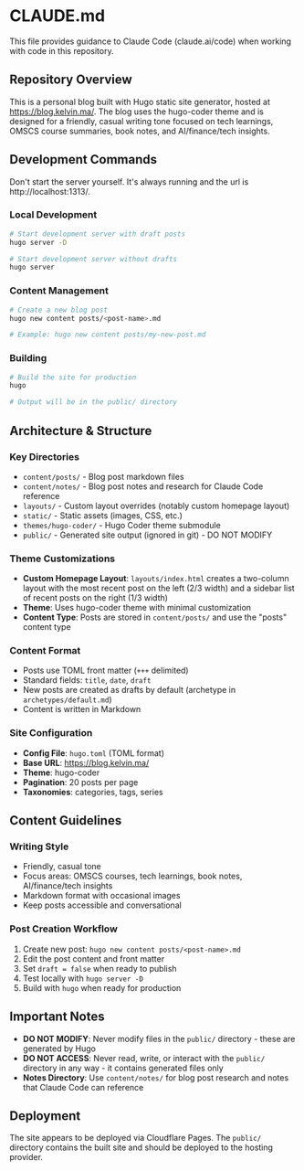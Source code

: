 # CLAUDE.md

This file provides guidance to Claude Code (claude.ai/code) when working with code in this repository.

## Repository Overview

This is a personal blog built with Hugo static site generator, hosted at https://blog.kelvin.ma/. The blog uses the hugo-coder theme and is designed for a friendly, casual writing tone focused on tech learnings, OMSCS course summaries, book notes, and AI/finance/tech insights.

## Development Commands

Don't start the server yourself. It's always running and the url is http://localhost:1313/.

### Local Development
```bash
# Start development server with draft posts
hugo server -D

# Start development server without drafts
hugo server
```

### Content Management
```bash
# Create a new blog post
hugo new content posts/<post-name>.md

# Example: hugo new content posts/my-new-post.md
```

### Building
```bash
# Build the site for production
hugo

# Output will be in the public/ directory
```

## Architecture & Structure

### Key Directories
- `content/posts/` - Blog post markdown files
- `content/notes/` - Blog post notes and research for Claude Code reference
- `layouts/` - Custom layout overrides (notably custom homepage layout)
- `static/` - Static assets (images, CSS, etc.)
- `themes/hugo-coder/` - Hugo Coder theme submodule
- `public/` - Generated site output (ignored in git) - DO NOT MODIFY

### Theme Customizations
- **Custom Homepage Layout**: `layouts/index.html` creates a two-column layout with the most recent post on the left (2/3 width) and a sidebar list of recent posts on the right (1/3 width)
- **Theme**: Uses hugo-coder theme with minimal customization
- **Content Type**: Posts are stored in `content/posts/` and use the "posts" content type

### Content Format
- Posts use TOML front matter (`+++` delimited)
- Standard fields: `title`, `date`, `draft`
- New posts are created as drafts by default (archetype in `archetypes/default.md`)
- Content is written in Markdown

### Site Configuration
- **Config File**: `hugo.toml` (TOML format)
- **Base URL**: https://blog.kelvin.ma/
- **Theme**: hugo-coder
- **Pagination**: 20 posts per page
- **Taxonomies**: categories, tags, series

## Content Guidelines

### Writing Style
- Friendly, casual tone
- Focus areas: OMSCS courses, tech learnings, book notes, AI/finance/tech insights
- Markdown format with occasional images
- Keep posts accessible and conversational

### Post Creation Workflow
1. Create new post: `hugo new content posts/<post-name>.md`
2. Edit the post content and front matter
3. Set `draft = false` when ready to publish
4. Test locally with `hugo server -D`
5. Build with `hugo` when ready for production

## Important Notes

- **DO NOT MODIFY**: Never modify files in the `public/` directory - these are generated by Hugo
- **DO NOT ACCESS**: Never read, write, or interact with the `public/` directory in any way - it contains generated files only
- **Notes Directory**: Use `content/notes/` for blog post research and notes that Claude Code can reference

## Deployment

The site appears to be deployed via Cloudflare Pages. The `public/` directory contains the built site and should be deployed to the hosting provider.